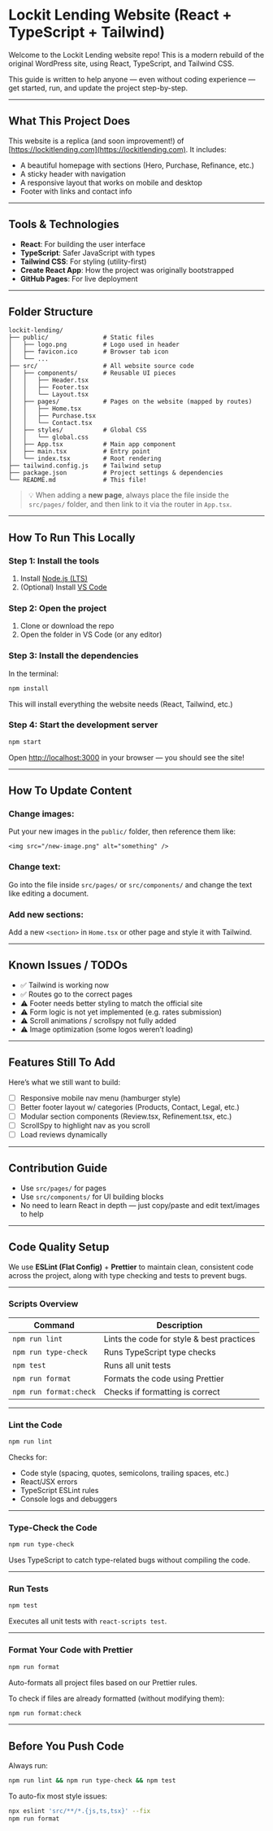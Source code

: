# Lockit Lending Website (React + TypeScript + Tailwind)

Welcome to the Lockit Lending website repo! This is a modern rebuild of the original WordPress site, using React, TypeScript, and Tailwind CSS.

This guide is written to help anyone — even without coding experience — get started, run, and update the project step-by-step.

---

## What This Project Does
This website is a replica (and soon improvement!) of [https://lockitlending.com](https://lockitlending.com). It includes:
- A beautiful homepage with sections (Hero, Purchase, Refinance, etc.)
- A sticky header with navigation
- A responsive layout that works on mobile and desktop
- Footer with links and contact info

---

## Tools & Technologies
- **React**: For building the user interface
- **TypeScript**: Safer JavaScript with types
- **Tailwind CSS**: For styling (utility-first)
- **Create React App**: How the project was originally bootstrapped
- **GitHub Pages**: For live deployment

---

## Folder Structure
```
lockit-lending/
├── public/               # Static files
│   ├── logo.png          # Logo used in header
│   ├── favicon.ico       # Browser tab icon
│   └── ...
├── src/                  # All website source code
│   ├── components/       # Reusable UI pieces
│   │   ├── Header.tsx
│   │   ├── Footer.tsx
│   │   └── Layout.tsx
│   ├── pages/            # Pages on the website (mapped by routes)
│   │   ├── Home.tsx
│   │   ├── Purchase.tsx
│   │   └── Contact.tsx
│   ├── styles/           # Global CSS
│   │   └── global.css
│   ├── App.tsx           # Main app component
│   ├── main.tsx          # Entry point
│   └── index.tsx         # Root rendering
├── tailwind.config.js    # Tailwind setup
├── package.json          # Project settings & dependencies
└── README.md             # This file!
```

> 💡 When adding a **new page**, always place the file inside the `src/pages/` folder, and then link to it via the router in `App.tsx`.

---

## How To Run This Locally

### Step 1: Install the tools
1. Install [Node.js (LTS)](https://nodejs.org/en)
2. (Optional) Install [VS Code](https://code.visualstudio.com/)

### Step 2: Open the project
1. Clone or download the repo
2. Open the folder in VS Code (or any editor)

### Step 3: Install the dependencies
In the terminal:
```bash
npm install
```
This will install everything the website needs (React, Tailwind, etc.)

### Step 4: Start the development server
```bash
npm start
```
Open [http://localhost:3000](http://localhost:3000) in your browser — you should see the site!

---

## How To Update Content

### Change images:
Put your new images in the `public/` folder, then reference them like:
```tsx
<img src="/new-image.png" alt="something" />
```

### Change text:
Go into the file inside `src/pages/` or `src/components/` and change the text like editing a document.

### Add new sections:
Add a new `<section>` in `Home.tsx` or other page and style it with Tailwind.

---

## Known Issues / TODOs
- ✅ Tailwind is working now
- ✅ Routes go to the correct pages
- ⚠️ Footer needs better styling to match the official site
- ⚠️ Form logic is not yet implemented (e.g. rates submission)
- ⚠️ Scroll animations / scrollspy not fully added
- ⚠️ Image optimization (some logos weren’t loading)

---

## Features Still To Add
Here’s what we still want to build:

- [ ] Responsive mobile nav menu (hamburger style)
- [ ] Better footer layout w/ categories (Products, Contact, Legal, etc.)
- [ ] Modular section components (Review.tsx, Refinement.tsx, etc.)
- [ ] ScrollSpy to highlight nav as you scroll
- [ ] Load reviews dynamically

---


## Contribution Guide

- Use `src/pages/` for pages
- Use `src/components/` for UI building blocks
- No need to learn React in depth — just copy/paste and edit text/images to help

---


## Code Quality Setup

We use **ESLint (Flat Config)** + **Prettier** to maintain clean, consistent code across the project, along with type checking and tests to prevent bugs.

---

### Scripts Overview

| Command                | Description                                 |
|------------------------|---------------------------------------------|
| `npm run lint`         | Lints the code for style & best practices   |
| `npm run type-check`   | Runs TypeScript type checks                 |
| `npm test`             | Runs all unit tests                         |
| `npm run format`       | Formats the code using Prettier             |
| `npm run format:check` | Checks if formatting is correct             |

---

### Lint the Code

```bash
npm run lint
```

Checks for:

- Code style (spacing, quotes, semicolons, trailing spaces, etc.)
- React/JSX errors
- TypeScript ESLint rules
- Console logs and debuggers

---

### Type-Check the Code

```bash
npm run type-check
```

Uses TypeScript to catch type-related bugs without compiling the code.

---

### Run Tests

```bash
npm test
```

Executes all unit tests with `react-scripts test`.

---

### Format Your Code with Prettier

```bash
npm run format
```

Auto-formats all project files based on our Prettier rules.

To check if files are already formatted (without modifying them):

```bash
npm run format:check
```

---

## Before You Push Code

Always run:

```bash
npm run lint && npm run type-check && npm test
```

To auto-fix most style issues:

```bash
npx eslint 'src/**/*.{js,ts,tsx}' --fix
npm run format
```